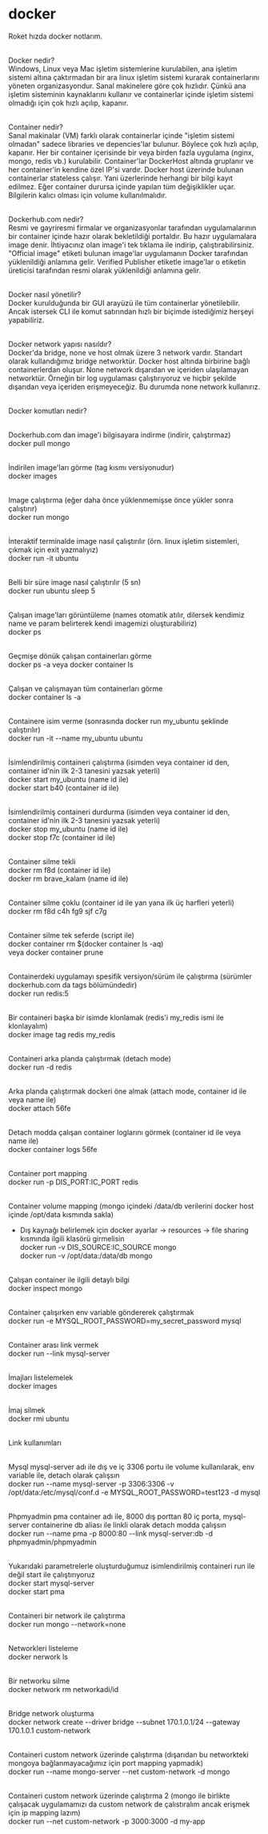 # docker

Roket hızda docker notlarım.<br /><br />

Docker nedir?<br />
Windows, Linux veya Mac işletim sistemlerine kurulabilen, ana işletim sistemi altına çaktırmadan bir ara linux işletim sistemi kurarak containerlarını
yöneten organizasyondur. Sanal makinelere göre çok hızlıdır. Çünkü ana işletim sisteminin kaynaklarını kullanır ve containerlar içinde işletim sistemi
olmadığı için çok hızlı açılıp, kapanır.<br /><br />

Container nedir?<br />
Sanal makinalar (VM) farklı olarak containerlar içinde "işletim sistemi olmadan" sadece libraries ve depencies'lar bulunur.
Böylece çok hızlı açılıp, kapanır. Her bir container içerisinde bir veya birden fazla uygulama (nginx, mongo, redis vb.) kurulabilir.
Container'lar DockerHost altında gruplanır ve her container'in kendine özel IP'si vardır. Docker host üzerinde bulunan containerlar stateless çalışır.
Yani üzerlerinde herhangi bir bilgi kayıt edilmez. Eğer container durursa içinde yapılan tüm değişiklikler uçar. Bilgilerin kalıcı olması için volume
kullanılmalıdır.<br /><br />

Dockerhub.com nedir?<br />
Resmi ve gayriresmi firmalar ve organizasyonlar tarafından uygulamalarının bir container içinde hazır olarak bekletildiği portaldır.
Bu hazır uygulamalara image denir. İhtiyacınız olan image'i tek tıklama ile indirip, çalıştırabilirsiniz. "Official image" etiketi bulunan image'lar
uygulamanın Docker tarafından yüklenildiği anlamına gelir. Verified Publisher etiketle image'lar o etiketin üreticisi tarafından resmi olarak 
yüklenildiği anlamına gelir.<br /><br />

Docker nasıl yönetilir?<br />
Docker kurulduğunda bir GUI arayüzü ile tüm containerlar yönetilebilir. Ancak istersek CLI ile komut satırından hızlı bir biçimde istediğimiz herşeyi yapabiliriz.<br /><br />

Docker network yapısı nasıldır?<br />
Docker'da bridge, none ve host olmak üzere 3 network vardır. Standart olarak kullandığımız bridge networktür. Docker host altında birbirine bağlı containerlerdan oluşur. None network dışarıdan ve içeriden ulaşılamayan networktür. Örneğin bir log uygulaması çalıştırıyoruz ve hiçbir şekilde dışarıdan veya içeriden erişmeyeceğiz. Bu durumda none network kullanırız.<br /><br />

Docker komutları nedir?<br /><br />

Dockerhub.com dan image'i bilgisayara indirme (indirir, çalıştırmaz)<br />
docker pull mongo<br /><br />

İndirilen image'ları görme (tag kısmı versiyonudur)<br />
docker images<br /><br />

Image çalıştırma (eğer daha önce yüklenmemişse önce yükler sonra çalıştırır)<br />
docker run mongo<br /><br />

İnteraktif terminalde image nasıl çalıştırılır (örn. linux işletim sistemleri, çıkmak için exit yazmalıyız)<br />
docker run -it ubuntu<br /><br />

Belli bir süre image nasıl çalıştırılır (5 sn)<br />
docker run ubuntu sleep 5<br /><br />

Çalışan image'ları görüntüleme (names otomatik atılır, dilersek kendimiz name ve param belirterek kendi imagemizi oluşturabiliriz)<br />
docker ps<br /><br />

Geçmişe dönük çalışan containerları görme<br />
docker ps -a veya docker container ls<br /><br />

Çalışan ve çalışmayan tüm containerları görme<br />
docker container ls -a<br /><br />

Containere isim verme (sonrasında docker run my_ubuntu şeklinde çalıştırılır)<br />
docker run -it --name my_ubuntu ubuntu<br /><br />

İsimlendirilmiş containeri çalıştırma (isimden veya container id den, container id'nin ilk 2-3 tanesini yazsak yeterli)<br />
docker start my_ubuntu (name id ile)<br />
docker start b40 (container id ile)<br /><br />

İsimlendirilmiş containeri durdurma (isimden veya container id den, container id'nin ilk 2-3 tanesini yazsak yeterli)<br />
docker stop my_ubuntu (name id ile)<br />
docker stop f7c (container id ile)<br /><br />

Container silme tekli<br />
docker rm f8d (container id ile)<br />
docker rm brave_kalam (name id ile)<br /><br />

Container silme çoklu (container id ile yan yana ilk üç harfleri yeterli)<br />
docker rm f8d c4h fg9 sjf c7g<br /><br />

Container silme tek seferde (script ile)<br />
docker container rm $(docker container ls -aq)<br />
veya docker container prune<br /><br />

Containerdeki uygulamayı spesifik versiyon/sürüm ile çalıştırma (sürümler dockerhub.com da tags bölümündedir)<br />
docker run redis:5<br /><br />

Bir containeri başka bir isimde klonlamak (redis'i my_redis ismi ile klonlayalım)<br />
docker image tag redis my_redis<br /><br />

Containeri arka planda çalıştırmak (detach mode)<br />
docker run -d redis<br /><br />

Arka planda çalıştırmak dockeri öne almak (attach mode, container id ile veya name ile)<br />
docker attach 56fe<br /><br />

Detach modda çalışan container loglarını görmek (container id ile veya name ile)<br />
docker container logs 56fe<br /><br />

Container port mapping<br />
docker run -p DIS_PORT:IC_PORT redis<br /><br />

Container volume mapping (mongo içindeki /data/db verilerini docker host içinde /opt/data kısmında sakla)<br />
* Dış kaynağı belirlemek için docker ayarlar -> resources -> file sharing kısmında ilgili klasörü girmelisin <br />
docker run -v DIS_SOURCE:IC_SOURCE mongo<br />
docker run -v /opt/data:/data/db mongo<br /><br />

Çalışan container ile ilgili detaylı bilgi<br />
docker inspect mongo<br /><br />

Container çalışırken env variable göndererek çalıştırmak<br />
docker run -e MYSQL_ROOT_PASSWORD=my_secret_password mysql<br /><br />

Container arası link vermek<br />
docker run --link mysql-server<br /><br />

İmajları listelemelek<br />
docker images<br /><br />

İmaj silmek<br />
docker rmi ubuntu<br /><br />

Link kullanımları<br /><br />

Mysql mysql-server adı ile dış ve iç 3306 portu ile volume kullanılarak, env variable ile, detach olarak çalışsın<br />
docker run --name mysql-server -p 3306:3306 -v /opt/data:/etc/mysql/conf.d -e MYSQL_ROOT_PASSWORD=test123 -d mysql<br /><br />

Phpmyadmin pma container adı ile, 8000 dış porttan 80 iç porta, mysql-server containerine db aliası ile linkli olarak detach modda çalışsın<br />
docker run --name pma -p 8000:80 --link mysql-server:db -d phpmyadmin/phpmyadmin<br /><br />

Yukarıdaki parametrelerle oluşturduğumuz isimlendirilmiş containeri run ile değil start ile çalıştırıyoruz<br />
docker start mysql-server<br />
docker start pma<br /><br />

Containeri bir network ile çalıştırma<br />
docker run mongo --network=none<br /><br />

Networkleri listeleme<br />
docker nerwork ls<br /><br />

Bir networku silme<br />
docker network rm networkadi/id<br /><br />

Bridge network oluşturma<br />
docker network create --driver bridge --subnet 170.1.0.1/24 --gateway 170.1.0.1 custom-network<br /><br />

Containeri custom network üzerinde çalıştırma (dışarıdan bu networkteki mongoya bağlanmayacağımız için port mapping yapmadık)<br />
docker run --name mongo-server --net custom-network -d mongo<br /><br />

Containeri custom network üzerinde çalıştırma 2 (mongo ile birlikte çalışacak uygulamamızı da custom network de çalıstıralım ancak erişmek için ip mapping lazım)<br />
docker run --net custom-network -p 3000:3000 -d my-app<br /><br />
